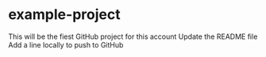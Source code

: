 # example-project
This will be the fiest GitHub project for this account
Update the README file
Add a line locally to push to GitHub
